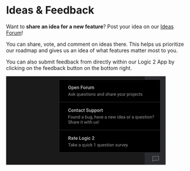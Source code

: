 # Ideas & Feedback

Want to **share an idea for a new feature**? Post your idea on our [Ideas Forum](https://ideas.saleae.com/b/feature-requests/)!

You can share, vote, and comment on ideas there. This helps us prioritize our roadmap and gives us an idea of what features matter most to you.

You can also submit feedback from directly within our Logic 2 App by clicking on the feedback button on the bottom right.

![Contact Support via the Logic 2 app](<.gitbook/assets/Screen Shot 2022-01-10 at 6.43.33 PM.png>)
